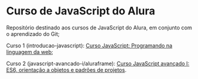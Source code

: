 <h1>Curso de JavaScript do Alura</h1>

<p>Repositório destinado aos cursos de JavaScript do Alura, em conjunto com o aprendizado do Git;</p>
<p>Curso 1 (introducao-javascript): <a href="https://cursos.alura.com.br/course/javascript-programando-na-linguagem-web">Curso JavaScript: Programando na linguagem da web</a>;</p>
<p>Curso 2 (javascript-avancado-i/aluraframe): <a href="https://cursos.alura.com.br/course/javascript-es6-orientacao-a-objetos-parte-1">Curso JavaScript avançado I: ES6, orientação a objetos e padrões de projetos</a>.</p>


